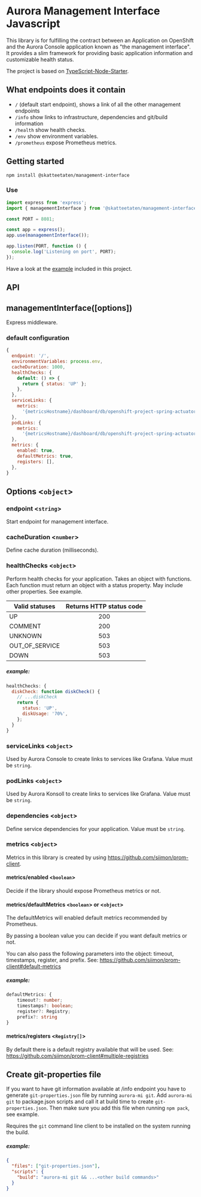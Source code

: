 # Aurora Management Interface Javascript

This library is for fulfilling the contract between an Application on OpenShift and the Aurora Console application known as "the management interface". It provides a slim framework for providing basic application information and customizable health status.

The project is based on [TypeScript-Node-Starter](https://github.com/Microsoft/TypeScript-Node-Starter).

## What endpoints does it contain

- `/` (default start endpoint), shows a link of all the other management endpoints
- `/info` show links to infrastructure, dependencies and git/build information
- `/health` show health checks.
- `/env` show environment variables.
- `/prometheus` expose Prometheus metrics.

## Getting started

`npm install @skatteetaten/management-interface`

### Use

```ts
import express from 'express';
import { managementInterface } from '@skatteetaten/management-interface';

const PORT = 8081;

const app = express();
app.use(managementInterface());

app.listen(PORT, function () {
  console.log('Listening on port', PORT);
});
```

Have a look at the [example](_example/index.js) included in this project.

## API

## managementInterface([options])

Express middleware.

### default configuration

```js
{
  endpoint: '/',
  environmentVariables: process.env,
  cacheDuration: 1000,
  healthChecks: {
    default: () => {
      return { status: 'UP' };
    },
  },
  serviceLinks: {
    metrics:
      '{metricsHostname}/dashboard/db/openshift-project-spring-actuator-view?var-ds=openshift-{cluster}-ose&var-namespace={namespace}&var-app={name}',
  },
  podLinks: {
    metrics:
      '{metricsHostname}/dashboard/db/openshift-project-spring-actuator-view-instance?var-ds=openshift-{cluster}-ose&var-namespace={namespace}&var-app={name}&var-instance={podName}',
  },
  metrics: {
    enabled: true,
    defaultMetrics: true,
    registers: [],
  },
}
```

## Options <`object`>

### endpoint <`string`>

Start endpoint for management interface.

### cacheDuration <`number`>

Define cache duration (milliseconds).

### healthChecks <`object`>

Perform health checks for your application.
Takes an object with functions.
Each function must return an object with a status property. May include other properties. See example.

| Valid statuses | Returns HTTP status code |
| -------------- | :----------------------: |
| UP             |           200            |
| COMMENT        |           200            |
| UNKNOWN        |           503            |
| OUT_OF_SERVICE |           503            |
| DOWN           |           503            |

##### example:

```js
healthChecks: {
  diskCheck: function diskCheck() {
    // ...diskCheck
    return {
      status: 'UP',
      diskUsage: '70%',
    };
  }
}
```

### serviceLinks <`object`>

Used by Aurora Console to create links to services like Grafana.
Value must be `string`.

### podLinks <`object`>

Used by Aurora Konsoll to create links to services like Grafana.
Value must be `string`.

### dependencies <`object`>

Define service dependencies for your application.
Value must be `string`.

### metrics <`object`>

Metrics in this library is created by using https://github.com/siimon/prom-client.

#### metrics/enabled <`boolean`>

Decide if the library should expose Prometheus metrics or not.

#### metrics/defaultMetrics <`boolean`> or <`object`>

The defaultMetrics will enabled default metrics recommended by Prometheus.

By passing a boolean value you can decide if you want default metrics or not.

You can also pass the following parameters into the object: timeout, timestamps, register, and prefix.
See: https://github.com/siimon/prom-client#default-metrics

##### example:

```ts
defaultMetrics: {
	timeout?: number;
	timestamps?: boolean;
	register?: Registry;
	prefix?: string
}
```

#### metrics/registers <`Registry[]`>

By default there is a default registry available that will be used.
See: https://github.com/siimon/prom-client#multiple-registries

## Create git-properties file

If you want to have git information available at /info endpoint you have to generate `git-properties.json` file by running `aurora-mi git`.
Add `aurora-mi git` to package.json scripts and call it at build time to create `git-properties.json`. Then make sure you add this file when
running `npm pack`, see example.

Requires the `git` command line client to be installed on the system running the build.

##### example:

```json
{
  "files": ["git-properties.json"],
  "scripts": {
    "build": "aurora-mi git && ...<other build commands>"
  }
}
```
